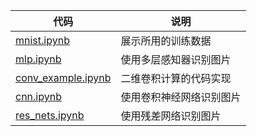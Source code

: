 
|代码|说明|
|---|---|
|[mnist.ipynb](mnist.ipynb)| 展示所用的训练数据 |
|[mlp.ipynb](mlp.ipynb)| 使用多层感知器识别图片 |
|[conv_example.ipynb](conv_example.ipynb)| 二维卷积计算的代码实现 |
|[cnn.ipynb](cnn.ipynb)| 使用卷积神经网络识别图片 |
|[res_nets.ipynb](res_nets.ipynb)| 使用残差网络识别图片 |